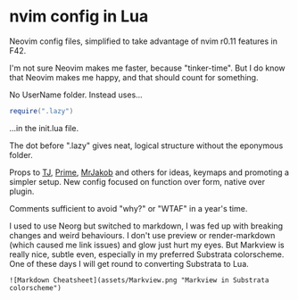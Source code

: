 # nvim config in Lua
Neovim config files, simplified to take advantage of nvim r0.11 features in F42.

I'm not sure Neovim makes me faster, because "tinker-time".
But I do know that Neovim makes me happy, and that should count for something.

No UserName folder. Instead uses...
```lua
require(".lazy")
```
...in the init.lua file.

The dot before ".lazy" gives neat, logical structure without the eponymous folder.

Props to [TJ](https://github.com/tjdevries), [Prime](https://github.com/ThePrimeagen), [MrJakob](https://github.com/jakobwesthoff ) and others for ideas, keymaps and promoting a simpler setup.
New config focused on function over form, native over plugin.

Comments sufficient to avoid "why?" or "WTAF" in a year's time.

I used to use Neorg but switched to markdown, I was fed up with breaking changes and weird behaviours. I don't use preview or render-markdown (which caused me link issues) and glow just hurt my eyes. But Markview is really nice, subtle even, especially in my preferred Substrata colorscheme. One of these days I will get round to converting Substrata to Lua.

```
![Markdown Cheatsheet](assets/Markview.png "Markview in Substrata colorscheme")
```

[great markdown cheatsheet]: https://github.com/im-luka/markdown-cheatsheet

